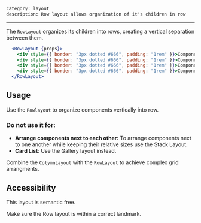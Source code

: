 ```meta
category: layout
description: Row layout allows organization of it's children in row
```

---

The `RowLayout` organizes its children into rows, creating a vertical separation between them.

```jsx
  <RowLayout {props}>
    <div style={{ border: "3px dotted #666", padding: "1rem" }}>Component</div>
    <div style={{ border: "3px dotted #666", padding: "1rem" }}>Component</div>
    <div style={{ border: "3px dotted #666", padding: "1rem" }}>Component</div>
    <div style={{ border: "3px dotted #666", padding: "1rem" }}>Component</div>
  </RowLayout>
```

## Usage

Use the `Rowlayout` to organize components vertically into row.

### Do not use it for:

- **Arrange components next to each other:** To arrange components next to one another while keeping their relative sizes use the Stack Layout.
- **Card List**: Use the Gallery layout instead.

Combine the `ColymnLayout` with the `RowLayout` to achieve complex grid arrangments.

## Accessibility

This layout is semantic free.

Make sure the Row layout is within a correct landmark.

